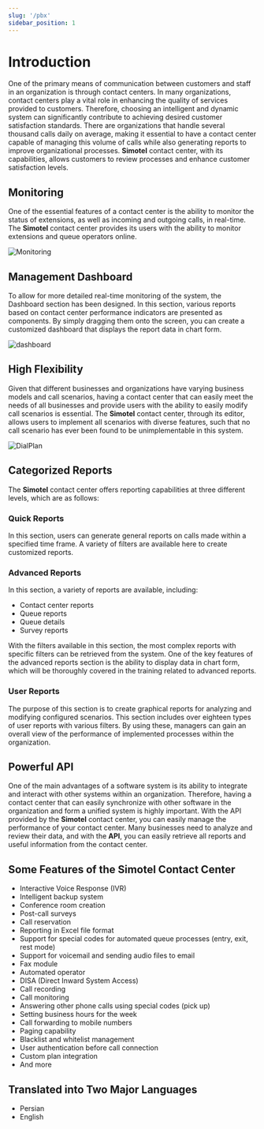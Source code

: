 ```yaml
---
slug: '/pbx'
sidebar_position: 1
---
```

# Introduction

One of the primary means of communication between customers and staff in an organization is through contact centers. In many organizations, contact centers play a vital role in enhancing the quality of services provided to customers. Therefore, choosing an intelligent and dynamic system can significantly contribute to achieving desired customer satisfaction standards. There are organizations that handle several thousand calls daily on average, making it essential to have a contact center capable of managing this volume of calls while also generating reports to improve organizational processes. **Simotel** contact center, with its capabilities, allows customers to review processes and enhance customer satisfaction levels.


## Monitoring

One of the essential features of a contact center is the ability to monitor the status of extensions, as well as incoming and outgoing calls, in real-time. The **Simotel** contact center provides its users with the ability to monitor extensions and queue operators online.
 
![Monitoring](/img/monitoring.png/)


## Management Dashboard

To allow for more detailed real-time monitoring of the system, the Dashboard section has been designed. In this section, various reports based on contact center performance indicators are presented as components. By simply dragging them onto the screen,
you can create a customized dashboard that displays the report data in chart form.

![dashboard](/img/simotel/dashboard.JPG/)


## High Flexibility

Given that different businesses and organizations have varying business models and call scenarios, having a contact center that can easily meet the needs of all businesses and provide users with the ability to easily modify call scenarios is essential. The **Simotel** contact center, through its editor, allows users to implement all scenarios with diverse features, such that no call scenario has ever been found to be unimplementable in this system.


![DialPlan](/img/dialplan.png/)

 
## Categorized Reports

The **Simotel** contact center offers reporting capabilities at three different levels, which are as follows:

### Quick Reports

In this section, users can generate general reports on calls made within a specified time frame. A variety of filters are available here to create customized reports.
 
### Advanced Reports

In this section, a variety of reports are available, including:

- Contact center reports
- Queue reports
- Queue details
- Survey reports

With the filters available in this section, the most complex reports with specific filters can be retrieved from the system. One of the key features of the advanced reports section is the ability to display data in chart form, which will be thoroughly covered in the training related to advanced reports.

### User Reports

The purpose of this section is to create graphical reports for analyzing and modifying configured scenarios. This section includes over eighteen types of user reports with various filters. By using these, managers can gain an overall view of the performance of implemented processes within the organization.
 

## Powerful API

One of the main advantages of a software system is its ability to integrate and interact with other systems within an organization. Therefore, having a contact center that can easily synchronize with other software in the organization and form a unified system is highly important. With the API provided by the **Simotel** contact center, you can easily manage the performance of your contact center. Many businesses need to analyze and review their data, and with the **API**, you can easily retrieve all reports and useful information from the contact center.
 
 
## Some Features of the Simotel Contact Center

- Interactive Voice Response (IVR)
- Intelligent backup system
- Conference room creation
- Post-call surveys
- Call reservation
- Reporting in Excel file format
- Support for special codes for automated queue processes (entry, exit, rest mode)
- Support for voicemail and sending audio files to email
- Fax module
- Automated operator
- DISA (Direct Inward System Access)
- Call recording
- Call monitoring
- Answering other phone calls using special codes (pick up)
- Setting business hours for the week
- Call forwarding to mobile numbers
- Paging capability
- Blacklist and whitelist management
- User authentication before call connection
- Custom plan integration
- And more


## Translated into Two Major Languages

- Persian
- English

 
 

